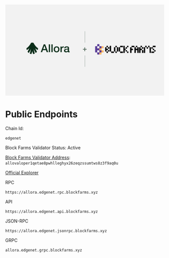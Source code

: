 ![Allora x BlockFarms](./logos.png)

# Public Endpoints
Chain Id: 
```
edgenet
```

Block Farms Validator Status: Active

[Block Farms Validator Address](https://explorer.edgenet.allora.network/allora-edgenet/staking/allovaloper1qetae8pwhlleghyx26zeqzssumtws8z3f9aq0u): `allovaloper1qetae8pwhlleghyx26zeqzssumtws8z3f9aq0u`

[Official Explorer](https://explorer.edgenet.allora.network/allora-edgenet/)

RPC
```
https://allora.edgenet.rpc.blockfarms.xyz
```

API
```
https://allora.edgenet.api.blockfarms.xyz
```

JSON-RPC
```
https://allora.edgenet.jsonrpc.blockfarms.xyz
```

GRPC
```
allora.edgenet.grpc.blockfarms.xyz
```